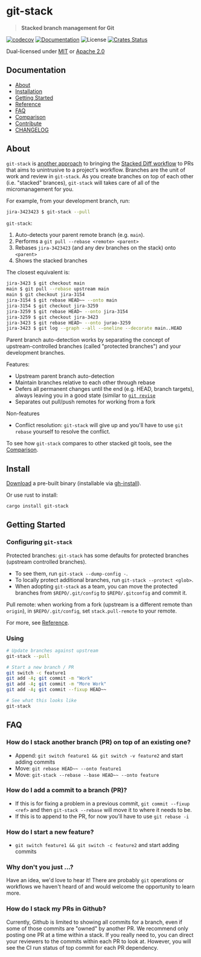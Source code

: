 # git-stack

> **Stacked branch management for Git**

[![codecov](https://codecov.io/gh/epage/git-stack/branch/master/graph/badge.svg)](https://codecov.io/gh/epage/git-stack)
[![Documentation](https://img.shields.io/badge/docs-master-blue.svg)][Documentation]
![License](https://img.shields.io/crates/l/git-stack.svg)
[![Crates Status](https://img.shields.io/crates/v/git-stack.svg)](https://crates.io/crates/git-stack)

Dual-licensed under [MIT](LICENSE-MIT) or [Apache 2.0](LICENSE-APACHE)

## Documentation

- [About](#about)
- [Installation](#install)
- [Getting Started](#getting-started)
- [Reference](docs/reference.md)
- [FAQ](#faq)
- [Comparison](docs/comparison.md)
- [Contribute](CONTRIBUTING.md)
- [CHANGELOG](CHANGELOG.md)

## About

`git-stack` is [another approach](docs/comparison.md) to bringing the
[Stacked Diff workflow](https://jg.gg/2018/09/29/stacked-diffs-versus-pull-requests/)
to PRs that aims to unintrusive to a project's workflow.  Branches are the unit
of work and review in `git-stack`.  As you create branches on top of each
other (i.e. "stacked" brances), `git-stack` will takes care of all of the
micromanagement for you.

For example, from your development branch, run:
```bash
jira-3423423 $ git-stack --pull
```

`git-stack`:
1. Auto-detects your parent remote branch (e.g. `main`).
2. Performs a `git pull --rebase <remote> <parent>`
3. Rebases `jira-3423423` (and any dev branches on the stack) onto `<parent>`
4. Shows the stacked branches

The closest equivalent is:
```bash
jira-3423 $ git checkout main
main $ git pull --rebase upstream main
main $ git checkout jira-3154
jira-3154 $ git rebase HEAD~~ --onto main
jira-3154 $ git checkout jira-3259
jira-3259 $ git rebase HEAD~ --onto jira-3154
jira-3259 $ git checkout jira-3423
jira-3423 $ git rebase HEAD~ --onto jurao-3259
jira-3423 $ git log --graph --all --oneline --decorate main..HEAD
```

Parent branch auto-detection works by separating  the concept of
upstream-controlled branches (called "protected branches") and your development
branches.

Features:
- Upstream parent branch auto-detection
- Maintain branches relative to each other through rebase
- Defers all permanent changes until the end (e.g. HEAD, branch targets), always leaving you in a good
  state (similar to [`git revise`](https://github.com/mystor/git-revise/)
- Separates out pull/push remotes for working from a fork

Non-features
- Conflict resolution: `git-stack` will give up and you'll have to use `git
  rebase` yourself to resolve the conflict.

To see how `git-stack` compares to other stacked git tools, see the [Comparison](docs/comparison.md).

## Install

[Download](https://github.com/epage/git-stack/releases) a pre-built binary
(installable via [gh-install](https://github.com/crate-ci/gh-install)).

Or use rust to install:
```bash
cargo install git-stack
```
## Getting Started

### Configuring `git-stack`

Protected branches: `git-stack` has some defaults for protected branches (upstream controlled branches).
- To see them, run `git-stack --dump-config -`.
- To locally protect additional branches, run `git-stack --protect <glob>`.
- When adopting `git-stack` as a team, you can move the protected branches from
  `$REPO/.git/config` to `$REPO/.gitconfig` and commit it.

Pull remote: when working from a fork (upstream is a different remote than
`origin`), in `$REPO/.git/config`, set `stack.pull-remote` to your remote.

For more, see [Reference](docs/reference.md).

### Using

```bash
# Update branches against upstream
git-stack --pull

# Start a new branch / PR
git switch -c feature1
git add -A; git commit -m "Work"
git add -A; git commit -m "More Work"
git add -A; git commit --fixup HEAD~~

# See what this looks like
git-stack
```

## FAQ

### How do I stack another branch (PR) on top of an existing one?

- Append: `git switch feature1 && git switch -v feature2` and start adding commits
- Move: `git rebase HEAD~~ --onto feature1`
- Move: `git-stack --rebase --base HEAD~~ --onto feature`

### How do I add a commit to a branch (PR)?

- If this is for fixing a problem in a previous commit, `git commit --fixup <ref>` and then `git-stack --rebase` will move it to where it needs to be.
- If this is to append to the PR, for now you'll have to use `git rebase -i`

### How do I start a new feature?

- `git switch feature1 && git switch -c feature2` and start adding commits

### Why don't you just ...?

Have an idea, we'd love to hear it!  There are probably `git` operations or
workflows we haven't heard of and would welcome the opportunity to learn more.

### How do I stack my PRs in Github?

Currently, Github is limited to showing all commits for a branch, even if some
of those commits are "owned" by another PR.  We recommend only posting one PR
at a time within a stack.  If you really need to, you can direct your reviewers
to the commits within each PR to look at.  However, you will see the CI run
status of top commit for each PR dependency.

[Crates.io]: https://crates.io/crates/git-stack
[Documentation]: https://docs.rs/git-stack
